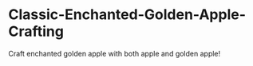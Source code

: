 # Classic-Enchanted-Golden-Apple-Crafting
Craft enchanted golden apple with both apple and golden apple!
